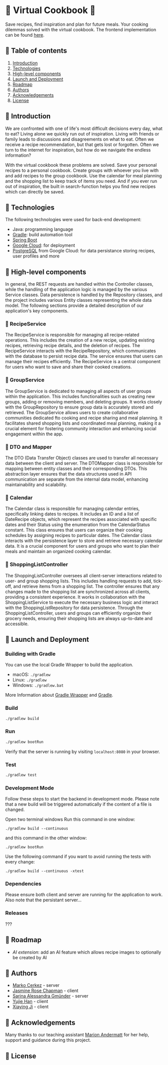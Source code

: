 # 🥦 Virtual Cookbook 🥦
Save recipes, find inspiration and plan for future meals. Your cooking dilemmas solved with the virtual cookbook. 
The frontend implementation can be found [here](https://github.com/sopra-fs24-group-36/client). 

## 🥦 Table of contents 
1. [Introduction](#introduction) 
2. [Technologies](#technologies)
3. [High-level components](#high-level-components)
4. [Launch and Deployment](#launch-and-deployment)
5. [Roadmap](#roadmap)
6. [Authors](#authors)
7. [Acknowledgements](#acknowledgements)
8. [License](#license)

## 🥦 Introduction
We are confronted with one of life's most difficult decisions every day, what to eat? Living alone we quickly run out of inspiration. Living with friends or family leads to discussions and disagreements on what to eat. Often we receive a recipe recommendation, but that gets lost or forgotten. Often we turn to the internet for inspiration, but how do we navigate the endless information? 

With the virtual cookbook these problems are solved. Save your personal recipes to a personal cookbook. Create groups with whoever you live with and add recipes to the group cookbook. Use the calendar for meal planning and the shopping list to keep track of items you need. And if you ever run out of inspiration, the built in search-function helps you find new recipes which can directly be saved. 

## 🥦 Technologies 
The following technologies were used for back-end development: 
- Java: programming language
- [Gradle](https://gradle.org/): build automation tool
- [Spring Boot](https://spring.io/projects/spring-boot)
- [Google Cloud](https://cloud.google.com/?hl=en): for deployment
- [PostgreSQL](https://cloud.google.com/sql/docs/postgres) from Google Cloud: for data persistance storing recipes, user profiles and more


## 🥦 High-level components
In general, the REST requests are handled within the Controller classes, while the handling of the application logic is managed by the various Service classes. Data persistence is handled by the Repository classes, and the project includes various Entity classes representing the whole data model. 
The following sections provide a detailed description of our application's key components.

### 🍳 RecipeService
The RecipeService is responsible for managing all recipe-related operations. This includes the creation of a new recipe, updating existing recipes, retrieving recipe details, and the deletion of recipes. The RecipeService interacts with the RecipeRepository, which communicates with the database to persist recipe data. The service ensures that users can manage their recipes efficiently. The RecipeService is a central component for users who want to save and share their cooked creations.

### 👫 GroupService
The GroupService is dedicated to managing all aspects of user groups within the application. This includes functionalities such as creating new groups, adding or removing members, and deleting groups. It works closely with the GroupRepository to ensure group data is accurately stored and retrieved. The GroupService allows users to create collaborative communities dedicated fto cooking and recipe sharing and meal planning. It facilitates shared shopping lists and coordinated meal planning, making it a crucial element for fostering community interaction and enhancing social engagement within the app.

### 🧩 DTO and Mapper
The DTO (Data Transfer Object) classes are used to transfer all necessary data between the client and server. The DTOMapper class is responsible for mapping between entity classes and their corresponding DTOs. This abstraction layer ensures that the data structures used in API communication are separate from the internal data model, enhancing maintainability and scalability.

### 📅 Calendar
The Calendar class is responsible for managing calendar entries, specifically linking dates to recipes. It includes an ID and a list of DateRecipe objects, which represent the recipes associated with specific dates and their Status using the enumeration from the CalendarStatus constant. This class ensures that users can organize their cooking schedules by assigning recipes to particular dates. The Calendar class interacts with the persistence layer to store and retrieve necessary calendar data. It is a crucial component for users and groups who want to plan their meals and maintain an organized cooking calendar.

### 📝 ShoppingListController
The ShoppingListController oversees all client-server interactions related to user- and group shopping lists. This includes handling requests to add, tick-off, and retrieve items from a shopping list. The controller ensures that any changes made to the shopping list are synchronized across all clients, providing a consistent experience. It works in collaboration with the ShoppingListService to execute the necessary business logic and interact with the ShoppingListRepository for data persistence. Through the ShoppingListController, users and groups can efficiently organize their grocery needs, ensuring their shopping lists are always up-to-date and accessible.

## 🥦 Launch and Deployment 
### Building with Gradle
You can use the local Gradle Wrapper to build the application.
-   macOS: `./gradlew`
-   Linux: `./gradlew`
-   Windows: `./gradlew.bat`

More Information about [Gradle Wrapper](https://docs.gradle.org/current/userguide/gradle_wrapper.html) and [Gradle](https://gradle.org/docs/).

### Build

```bash
./gradlew build
```

### Run

```bash
./gradlew bootRun
```

Verify that the server is running by visiting `localhost:8080` in your browser.

### Test

```bash
./gradlew test
```

### Development Mode
Follow these steps to start the backend in development mode. Please note that a new build will be triggered automatically if the content of a file is changed. 

Open two terminal windows
Run this command in one window:

`./gradlew build --continuous`

and this command in the other window:

`./gradlew bootRun`

Use the following command if you want to avoid running the tests with every change:

`./gradlew build --continuous -xtest`

### Dependencies 
Please ensure both client and server are running for the application to work. Also note that the persistant server... 

### Releases 
???

## 🥦 Roadmap 
- *AI extension*: add an AI feature which allows recipe images to optionally be created by AI

## 🥦 Authors
- [Marko Cerkez](https://github.com/markocerkez) - server
- [Jasmine Rose Chapman](https://github.com/jazzyywazzyy) - client
- [Sarina Alessandra Gmünder](https://github.com/markocerkez) - server
- [Yujie Han](https://github.com/JadeHan1127) - client
- [Xiaying Ji](https://github.com/shalynjjj) - client

## 🥦 Acknowledgements 
Many thanks to our teaching assistant [Marion Andermatt](https://github.com/marion-an) for her help, support and guidance during this project. 

## 🥦 License



